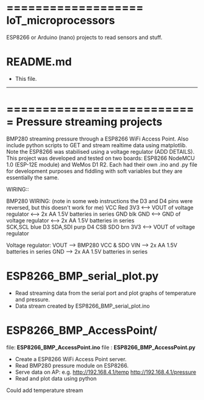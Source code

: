 ===================
IoT_microprocessors
===================

ESP8266 or Arduino (nano) projects to read sensors and stuff.

README.md
=========

* This file.

----

===========================
Pressure streaming projects
===========================

BMP280 streaming pressure through a ESP8266 WiFi Access Point. Also include python scripts to GET and stream realtime data using matplotlib. Note the ESP8266 was stabilised using a voltage regulator (ADD DETAILS). This project was developed and tested on two boards:
ESP8266 NodeMCU 1.0 (ESP-12E module) and WeMos D1 R2. Each had their own .ino and .py file for development purposes and fiddling with soft variables but they are essentially the same. 

WIRING::

  BMP280 WIRING: (note in some web instructions the D3 and D4 pins were reversed, but this doesn't work for me)
  VCC      Red   3V3 <--> VOUT of voltage regulator <-->  2x AA 1.5V batteries in series
  GND      blk   GND <--> GND of voltage regulator  <-->  2x AA 1.5V batteries in series  
  SCK,SCL  blue  D3
  SDA,SDI  purp  D4
  CSB
  SDO      brn   3V3 <--> VOUT of voltage regulator

  Voltage regulator:
  VOUT --> BMP280 VCC & SDO
  VIN  --> 2x AA 1.5V batteries in series
  GND  --> 2x AA 1.5V batteries in series


ESP8266_BMP_serial_plot.py
==========================

 * Read streaming data from the serial port and plot graphs of temperature and pressure.
 * Data stream created by ESP8266_BMP_serial_plot.ino


ESP8266_BMP_AccessPoint/
========================

file: **ESP8266_BMP_AccessPoint.ino**
file : **ESP8266_BMP_AccessPoint.py**

* Create a ESP8266 WiFi Access Point server.
* Read BMP280 pressure module on ESP8266.
* Serve data on AP: e.g.
http://192.168.4.1/temp http://192.168.4.1/pressure
* Read and plot data using python

Could add temperature stream
